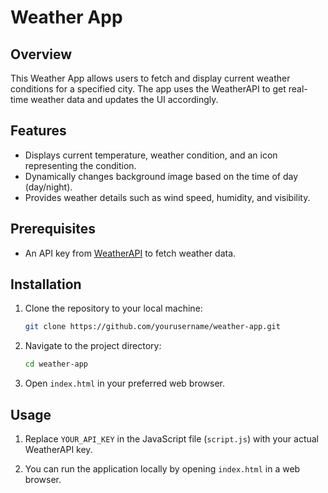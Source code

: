 # Weather App

## Overview
This Weather App allows users to fetch and display current weather conditions for a specified city. The app uses the WeatherAPI to get real-time weather data and updates the UI accordingly.

## Features
- Displays current temperature, weather condition, and an icon representing the condition.
- Dynamically changes background image based on the time of day (day/night).
- Provides weather details such as wind speed, humidity, and visibility.

## Prerequisites
- An API key from [WeatherAPI](https://www.weatherapi.com/) to fetch weather data.

## Installation
1. Clone the repository to your local machine:
    ```bash
    git clone https://github.com/yourusername/weather-app.git
    ```

2. Navigate to the project directory:
    ```bash
    cd weather-app
    ```

3. Open `index.html` in your preferred web browser.

## Usage
1. Replace `YOUR_API_KEY` in the JavaScript file (`script.js`) with your actual WeatherAPI key.

2. You can run the application locally by opening `index.html` in a web browser.
